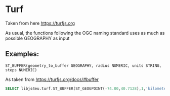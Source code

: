 # Turf

Taken from here https://turfjs.org

As usual, the functions following the OGC naming standard uses as much as possible GEOGRAPHY as input

## Examples:

```
ST_BUFFER(geometry_to_buffer GEOGRAPHY, radius NUMERIC, units STRING, steps NUMERIC)
```
As taken from https://turfjs.org/docs/#buffer

``` sql
SELECT libjs4eu.turf.ST_BUFFER(ST_GEOGPOINT(-74.00,40.7128),1,'kilometers',10) as geo
```
